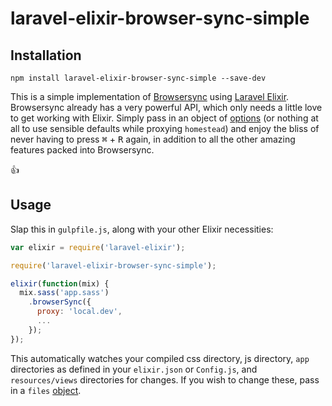 # laravel-elixir-browser-sync-simple

## Installation
```
npm install laravel-elixir-browser-sync-simple --save-dev
```

This is a simple implementation of [Browsersync](http://www.browsersync.io/) using [Laravel Elixir](http://laravel.com/docs/elixir). Browsersync already has a very powerful API, which only needs a little love to get working with Elixir. Simply pass in an object of [options](http://www.browsersync.io/docs/options/) (or nothing at all to use sensible defaults while proxying `homestead`) and enjoy the bliss of never having to press <kbd>⌘</kbd> + <kbd>R</kbd> again, in addition to all the other amazing features packed into Browsersync.

:thumbsup:

## Usage

Slap this in `gulpfile.js`, along with your other Elixir necessities:

```JavaScript
var elixir = require('laravel-elixir');

require('laravel-elixir-browser-sync-simple');

elixir(function(mix) {
  mix.sass('app.sass')
    .browserSync({
      proxy: 'local.dev',
      ...
    });
});
```

This automatically watches your compiled css directory, js directory, `app` directories as defined in your `elixir.json` or `Config.js`, and `resources/views` directories for changes. If you wish to change these, pass in a `files` [object](http://www.browsersync.io/docs/options/#option-files).
